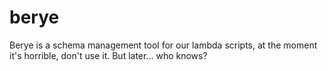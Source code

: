 # berye
Berye is a schema management tool for our lambda scripts, at the moment it's horrible, don't use it. But later... who knows?
